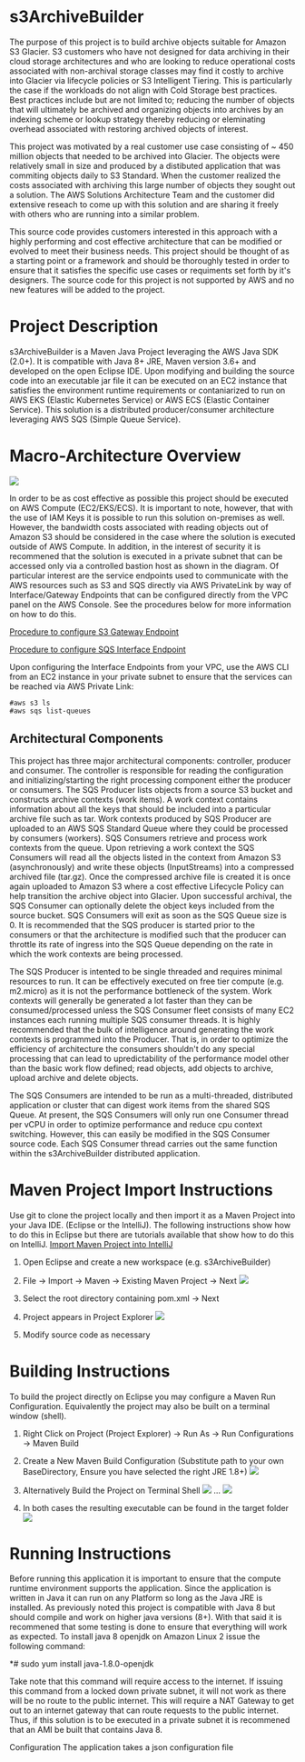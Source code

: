 # s3ArchiveBuilder
The purpose of this project is to build archive objects suitable for Amazon S3 Glacier. S3 customers who have not designed for data archiving in their cloud storage architectures and who are looking to reduce operational costs associated with non-archival storage classes may find it costly to archive into Glacier via lifecycle policies or S3 Intelligent Tiering. This is particularly the case if the workloads do not align with Cold Storage best practices. Best practices include but are not limited to; reducing the number of objects that will ultimately be archived and organizing objects into archives by an indexing scheme or lookup strategy thereby reducing or eleminating overhead associated with restoring archived objects of interest. 

This project was motivated by a real customer use case consisting of ~ 450 million objects that needed to be archived into Glacier. The objects were relatively small in size and produced by a distibuted application that was commiting objects daily to S3 Standard. When the customer realized the costs associated with archiving this large number of objects they sought out a solution. The AWS Solutions Architecture Team and the customer did extensive reseach to come up with this solution and are sharing it freely with others who are running into a similar problem. 

This source code provides customers interested in this approach with a highly performing and cost effective architecture that can be modified or evolved to meet their business needs. This project should be thought of as a starting point or a framework and should be thoroughly tested in order to ensure that it satisfies the specific use cases or requiments set forth by it's designers. The source code for this project is not supported by AWS and no new features will be added to the project.  

# Project Description
s3ArchiveBuilder is a Maven Java Project leveraging the AWS Java SDK (2.0+). It is compatible with Java 8+ JRE, Maven version 3.6+ and developed on the open Eclipse IDE. Upon modifying and building the source code into an executable jar file it can be executed on an EC2 instance that satisfies the environment runtime requirements or contaniarized to run on AWS EKS (Elastic Kubernetes Service) or AWS ECS (Elastic Container Service). This solution is a distributed producer/consumer architecture leveraging AWS SQS (Simple Queue Service).

# Macro-Architecture Overview
![](images/macro-architecture.png)

In order to be as cost effective as possible this project should be executed on AWS Compute (EC2/EKS/ECS). It is important to note, however, that with the use of IAM Keys it is possible to run this solution on-premises as well. However, the bandwidth costs associated with reading objects out of Amazon S3 should be  considered in the case where the solution is executed outside of AWS Compute. In addition, in the interest of security it is recommened that the solution is executed in a private subnet that can be accessed only via a controlled bastion host as shown in the diagram. Of particular interest are the service endpoints used to communicate with the AWS resources such as S3 and SQS directly via AWS PrivateLink by way of Interface/Gateway Endpoints that can be configured directly from the VPC panel on the AWS Console. See the procedures below for more information on how to do this.

[Procedure to configure S3 Gateway Endpoint](https://aws.amazon.com/blogs/aws/new-vpc-endpoint-for-amazon-s3/)

[Procedure to configure SQS Interface Endpoint](https://aws.amazon.com/about-aws/whats-new/2018/12/amazon-sqs-vpc-endpoints-aws-privatelink/)

Upon configuring the Interface Endpoints from your VPC, use the AWS CLI from an EC2 instance in your private subnet to ensure that the services can be reached via AWS Private Link:

```
#aws s3 ls
#aws sqs list-queues
```

## Architectural Components
This project has three major architectural components: controller, producer and consumer. The controller is responsible for reading the configuration and initializing/starting the right processing component either the producer or consumers. The SQS Producer lists objects from a source S3 bucket and constructs archive contexts (work items). A work context contains information about all the keys that should be included into a particular archive file such as tar. Work contexts produced by SQS Producer are uploaded to an AWS SQS Standard Queue where they could be processed by consumers (workers). SQS Consumers retrieve and process work contexts from the queue. Upon retrieving a work context the SQS Consumers will read all the objects listed in the context from Amazon S3 (asynchronously) and write these objects (InputStreams) into a compressed archived file (tar.gz). Once the compressed archive file is created it is once again uploaded to Amazon S3 where a cost effective Lifecycle Policy can help transition the archive object into Glacier. Upon successful archival, the SQS Consumer can optionally delete the object keys included from the source bucket. SQS Consumers will exit as soon as the SQS Queue size is 0. It is recommended that the SQS producer is started prior to the consumers or that the architecture is modified such that the producer can throttle its rate of ingress into the SQS Queue depending on the rate in which the work contexts are being processed.    

The SQS Producer is intented to be single threaded and requires minimal resources to run. It can be effectively executed on free tier compute (e.g. m2.micro) as it is not the performance bottleneck of the system. Work contexts will generally be generated a lot faster than they can be consumed/processed unless the SQS Consumer fleet consists of many EC2 instances each running multiple SQS consumer threads. It is highly recommended that the bulk of intelligence around generating the work contexts is programmed into the Producer. That is, in order to optimize the efficiency of architecture the consumers shouldn't do any special processing that can lead to upredictability of the performance model other than the basic work flow defined; read objects, add objects to archive, upload archive and delete objects.

The SQS Consumers are intended to be run as a multi-threaded, distributed application or cluster that can digest work items from the shared SQS Queue. At present, the SQS Consumers will only run one Consumer thread per vCPU in order to optimize performance and reduce cpu context switching. However, this can easily be modified in the SQS Consumer source code. Each SQS Consumer thread carries out the same function within the s3ArchiveBuilder distributed application. 
  

# Maven Project Import Instructions
Use git to clone the project locally and then import it as a Maven Project into your Java IDE. (Eclipse or the IntelliJ). The following instructions show how to do this in Eclipse but there are tutorials available  that show how to do this on IntelliJ. [Import Maven Project into IntelliJ](https://www.lagomframework.com/documentation/1.6.x/java/IntellijMaven.html)

  1. Open Eclipse and create a new workspace (e.g. s3ArchiveBuilder)
  
  2. File -> Import -> Maven -> Existing Maven Project -> Next
  ![](images/import.png)
  
  3. Select the root directory containing pom.xml -> Next
  
  4. Project appears in Project Explorer
  ![](images/source_tree.png)
  
  5. Modify source code as necessary
  
  
# Building Instructions  
To build the project directly on Eclipse you may configure a Maven Run Configuration. Equivalently the project may also be built on a terminal window (shell).

  1. Right Click on Project (Project Explorer) -> Run As -> Run Configurations -> Maven Build
  
  2. Create a New Maven Build Configuration (Substitute path to your own BaseDirectory, Ensure you have selected the right JRE 1.8+)
  ![](images/mvn_build.png)
  
  3. Alternatively Build the Project on Terminal Shell
  ![](images/mvn_shell1.png)
  ...
  ![](images/mvn_shell2.png)
  
  4. In both cases the resulting executable can be found in the target folder
  ![](images/jar.png)

# Running Instructions 
Before running this application it is important to ensure that the compute runtime environment supports the application. Since the application is written in Java it can run on any Platform so long as the Java JRE is installed. As previously noted this project is compatible with Java 8 but should compile and work on higher java versions (8+). With that said it is recommened that some testing is done to ensure that everything will work as expected. To install java 8 openjdk on Amazon Linux 2 issue the following command:

*# sudo yum install java-1.8.0-openjdk

Take note that this command will require access to the internet. If issuing this command from a locked down private subnet, it will not work as there will be no route to the public internet. This will require a NAT Gateway to get out to an internet gateway that can route requests to the public internet. Thus, if this solution is to be executed in a private subnet it is recommened that an AMI be built that contains Java 8.

Configuration
The application takes a json configuration file

